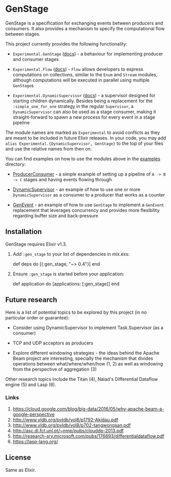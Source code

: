 # GenStage

GenStage is a specification for exchanging events between producers and consumers. It also provides a mechanism to specify the computational flow between stages.

This project currently provides the following functionality:

  * `Experimental.GenStage` ([docs](https://hexdocs.pm/gen_stage/Experimental.GenStage.html)) - a behaviour for implementing producer and consumer stages

  * `Experimental.Flow` ([docs](https://hexdocs.pm/gen_stage/Experimental.Flow.html)) - `Flow` allows developers to express computations on collections, similar to the `Enum` and `Stream` modules, although computations will be executed in parallel using multiple `GenStage`s

  * `Experimental.DynamicSupervisor` ([docs](https://hexdocs.pm/gen_stage/Experimental.DynamicSupervisor.html)) - a supervisor designed for starting children dynamically. Besides being a replacement for the `:simple_one_for_one` strategy in the regular `Supervisor`, a `DynamicSupervisor` can also be used as a stage consumer, making it straight-forward to spawn a new process for every event in a stage pipeline

The module names are marked as `Experimental` to avoid conflicts as they are meant to be included in future Elixir releases. In your code, you may add `alias Experimental.{DynamicSupervisor, GenStage}` to the top of your files and use the relative names from then on.

You can find examples on how to use the modules above in the [examples](examples) directory:

  * [ProducerConsumer](examples/producer_consumer.exs) - a simple example of setting up a pipeline of `A -> B -> C` stages and having events flowing through

  * [DynamicSupervisor](examples/dynamic_supervisor.exs) - an example of how to use one or more `DynamicSupervisor` as a consumer to a producer that works as a counter

  * [GenEvent](examples/gen_event.exs) - an example of how to use `GenStage` to implement a `GenEvent` replacement that leverages concurrency and provides more flexibility regarding buffer size and back-pressure

## Installation

GenStage requires Elixir v1.3.

  1. Add `:gen_stage` to your list of dependencies in mix.exs:

        def deps do
          [{:gen_stage, "~> 0.4"}]
        end

  2. Ensure `:gen_stage` is started before your application:

        def application do
          [applications: [:gen_stage]]
        end

## Future research

Here is a list of potential topics to be explored by this project (in no particular order or guarantee):

  * Consider using DynamicSupervisor to implement Task.Supervisor (as a consumer)

  * TCP and UDP acceptors as producers

  * Explore different windowing strategies - the ideas behind the Apache Beam project are interesting, specially the mechanism that divides operations between what/where/when/how (1, 2) as well as windowing from the perspective of aggregation (3)

Other research topics include the Titan (4), Naiad's Differential Dataflow engine (5) and Lasp (6).

### Links

  1. https://cloud.google.com/blog/big-data/2016/05/why-apache-beam-a-google-perspective
  2. http://www.vldb.org/pvldb/vol8/p1792-Akidau.pdf
  3. http://www.vldb.org/pvldb/vol8/p702-tangwongsan.pdf
  4. http://asc.di.fct.unl.pt/~nmp/pubs/clouddp-2013.pdf
  5. http://research-srv.microsoft.com/pubs/176693/differentialdataflow.pdf
  6. https://lasp-lang.org/

## License

Same as Elixir.
